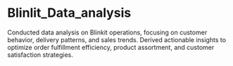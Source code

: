 # Blinlit_Data_analysis
Conducted data analysis on Blinkit operations, focusing on customer behavior, delivery patterns, and sales trends. Derived actionable insights to optimize order fulfillment efficiency, product assortment, and customer satisfaction strategies. 
